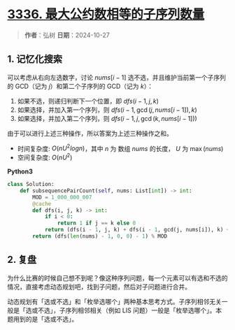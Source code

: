 # [3336. 最大公约数相等的子序列数量](https://leetcode.cn/problems/find-the-number-of-subsequences-with-equal-gcd/description/)

> **作者**：弘树
> **日期**：2024-10-27

## 1. 记忆化搜索

可以考虑从右向左选数字，讨论 $nums[i - 1]$ 选不选，并且维护当前第一个子序列的 GCD（记为 $j$）和第二个子序列的 GCD（记为 $k$）：

1. 如果不选，则递归判断下一个位置，即 $dfs(i - 1, j, k)$
2. 如果选择，并加入第一个序列，则 $dfs(i - 1, \gcd(j, nums[i - 1]), k)$
3. 如果选择，并加入第二个序列，则 $dfs(i - 1, j, \gcd(k, nums[i - 1]))$

由于可以进行上述三种操作，所以答案为上述三种操作之和。

- 时间复杂度: $O(nU^2logn)$，其中 $n$ 为 数组 $nums$ 的长度， $U$ 为 $\max(nums)$
- 空间复杂度: $O(nU^2)$

**Python3**

```python
class Solution:
    def subsequencePairCount(self, nums: List[int]) -> int:
        MOD = 1_000_000_007
        @cache
        def dfs(i, j, k) -> int:
            if i < 0:
                return 1 if j == k else 0
            return (dfs(i - 1, j, k) + dfs(i - 1, gcd(j, nums[i]), k) + dfs(i - 1, j, gcd(nums[i], k))) % MOD
        return (dfs(len(nums) - 1, 0, 0) - 1) % MOD
```

## 2. 复盘

为什么比赛的时候自己想不到呢？像这种序列问题，每一个元素可以有选和不选的情况，直接考虑动态规划吧，找到子问题，然后对子问题进行合并。

动态规划有「选或不选」和「枚举选哪个」两种基本思考方式。子序列相邻无关一般是「选或不选」，子序列相邻相关（例如 LIS 问题）一般是「枚举选哪个」。本题用到的是「选或不选」。